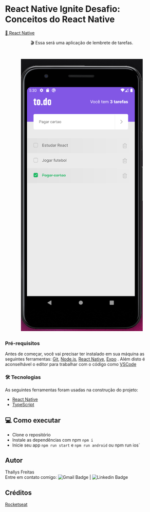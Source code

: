 # React Native Ignite Desafio: Conceitos do React Native
<a href="https://reactnative.dev">📲 React Native</a>
</h1>
<p align="center"> 🎬 Essa será uma aplicação de lembrete de tarefas.</p>

<h1 align="center">
  <img alt="NextLevelWeek" title="#Ignite" src="./assets/screeen mobile todo.png" />
</h1>

### Pré-requisitos

Antes de começar, você vai precisar ter instalado em sua máquina as seguintes ferramentas:
[Git](https://git-scm.com), [Node.js](https://nodejs.org/en/), [React Native](https://reactnative.dev"), [Expo](https://expo.io/) . 
Além disto é aconselhável o editor para trabalhar com o código como [VSCode](https://code.visualstudio.com/)

### 🛠 Tecnologias

As seguintes ferramentas foram usadas na construção do projeto:

- [React Native](https://reactnative.dev/)
- [TypeScript](https://www.typescriptlang.org/)

## 💻 Como executar

 - Clone o repositório
 - Instale as dependências com npm `npm i`
 - Inicie seu app `npm run start` e `npm run android` ou npm run ios`

## Autor
  Thallys Freitas  <br/>
  Entre em contato comigo: ![Gmail Badge](https://img.shields.io/badge/thallys%40hotmail.com-E--mail-green?style=flat-square&logo=Gmail&logoColor=white&link=mailto:thallys@hotmail.com) |
![Linkedin Badge](https://img.shields.io/badge/Thallys-LinkedIn-blue?style=flat-square&logo=Linkedin&logoColor=white&link=https://www.linkedin.com/in/thallys-freitas-87155074/)

## Créditos
[Rocketseat](https://github.com/rocketseat-education/ignite-template-react-native-todos)
